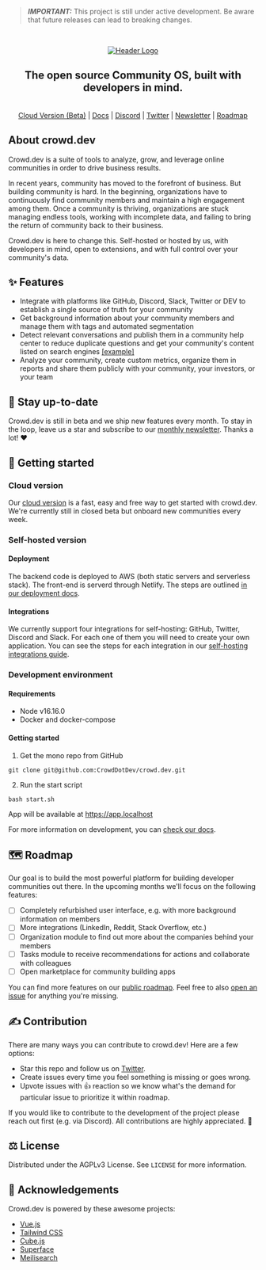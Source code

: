 <!-- PROJECT LOGO -->
> **_IMPORTANT:_** This project is still under active development. Be aware that future releases can lead to breaking changes.
<br>

<p align="center">
  <a href="https://github.com/CrowdDotDev/crowd.dev">
    <img src="https://user-images.githubusercontent.com/41432658/180248099-7dd9d6b0-84d2-418a-946a-5c5a29aceffb.png" alt="Header Logo">

  </a>

  <h2 align="center">The open source Community OS, built with developers in mind.</h2>
  
  <p align="center">
    <br>
    <a href="https://crowd.dev/#waitlist">Cloud Version (Beta)</a>
    |
    <a href="https://docs.crowd.dev">Docs</a>
    |
    <a href="https://crowd.dev/discord">Discord</a>
    |
    <a href="https://crowd.dev/twitter">Twitter</a>
    |
    <a href="https://crowd.dev/newsletter">Newsletter</a>
    |
    <a href="https://crowd.dev/roadmap">Roadmap</a>
  </p>
</p>

<!-- BODY -->

## About crowd.dev

Crowd.dev is a suite of tools to analyze, grow, and leverage online communities in order to drive business results. 

In recent years, community has moved to the forefront of business. But building community is hard. In the beginning, organizations have to continuously find community members and maintain a high engagement among them. Once a community is thriving, organizations are stuck managing endless tools, working with incomplete data, and failing to bring the return of community back to their business.

Crowd.dev is here to change this. Self-hosted or hosted by us, with developers in mind, open to extensions, and with full control over your community's data.

## ✨ Features
* Integrate with platforms like GitHub, Discord, Slack, Twitter or DEV to establish a single source of truth for your community
* Get background information about your community members and manage them with tags and automated segmentation
* Detect relevant conversations and publish them in a community help center to reduce duplicate questions and get your community's content listed on search engines <a href="https://open.crowd.dev/crowd">[example]</a>
* Analyze your community, create custom metrics, organize them in reports and share them publicly with your community, your investors, or your team

## 🔔 Stay up-to-date
Crowd.dev is still in beta and we ship new features every month. To stay in the loop, leave us a star and subscribe to our <a href="https://crowd.dev/newsletter">monthly newsletter</a>. Thanks a lot! ❤️

## 🚀 Getting started
### Cloud version
Our <a href="https://crowd.dev/#waitlist">cloud version</a> is a fast, easy and free way to get started with crowd.dev. We're currently still in closed beta but onboard new communities every week.

### Self-hosted version

#### Deployment

The backend code is deployed to AWS (both static servers and serverless stack). The front-end is serverd through Netlify. The steps are outlined [in our deployment docs](https://docs.crowd.dev/docs/deployment).

#### Integrations

We currently support four integrations for self-hosting: GitHub, Twitter, Discord and Slack. For each one of them you will need to create your own application. You can see the steps for each integration in our [self-hosting integrations guide](https://docs.crowd.dev/docs/self-hosting).

### Development environment

#### <a name="requirements">Requirements</a>
- Node v16.16.0 
- Docker and docker-compose

#### <a name="getting_started">Getting started</a>

1. Get the mono repo from GitHub

```
git clone git@github.com:CrowdDotDev/crowd.dev.git
```

2. Run the start script
```
bash start.sh
```
App will be available at https://app.localhost

For more information on development, you can <a href="https://docs.crowd.dev/docs/local-development">check our docs</a>.

## 🗺️ Roadmap
Our goal is to build the most powerful platform for building developer communities out there. In the upcoming months we'll focus on the following features:
- [ ] Completely refurbished user interface, e.g. with more background information on members
- [ ] More integrations (LinkedIn, Reddit, Stack Overflow, etc.)
- [ ] Organization module to find out more about the companies behind your members
- [ ] Tasks module to receive recommendations for actions and collaborate with colleagues
- [ ] Open marketplace for community building apps

You can find more features on our [public roadmap](https://crowd.dev/roadmap). Feel free to also [open an issue](https://crowd.dev/open-an-issue) for anything you're missing.

## ✍️ Contribution
There are many ways you can contribute to crowd.dev! Here are a few options:

* Star this repo and follow us on <a href="https://crowd.dev/twitter">Twitter</a>.
* Create issues every time you feel something is missing or goes wrong.
* Upvote issues with 👍 reaction so we know what's the demand for particular issue to prioritize it within roadmap.

If you would like to contribute to the development of the project please reach out first (e.g. via Discord). All contributions are highly appreciated. 🙏

## ⚖️ License
Distributed under the AGPLv3 License. See `LICENSE` for more information.

## 💌 Acknowledgements
Crowd.dev is powered by these awesome projects:
* <a href="https://github.com/vuejs/vue">Vue.js</a>
* <a href="https://github.com/tailwindlabs/tailwindcss">Tailwind CSS</a>
* <a href="https://github.com/cube-js/cube.js">Cube.js</a>
* <a href="https://github.com/superfaceai/one-sdk-js">Superface</a>
* <a href="https://github.com/meilisearch/meilisearch">Meilisearch</a>
